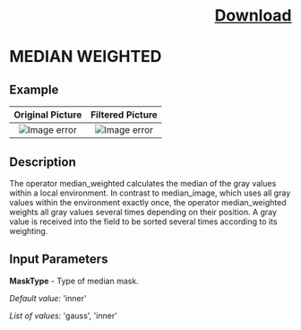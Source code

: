 # <p align="right"><a class="github-button" aria-label="Download ntkme/github-buttons on GitHub" href="https://github.com/Balluff-BVS/TestScripts/raw/master/Filters/Smoothing/Median/median_filters.zip" data-icon="octicon-cloud-download">Download</a></p>


MEDIAN WEIGHTED
==========

## Example

Original Picture             | Filtered Picture
:-------------------------:|:-------------------------:
![Image error](https://github.com/Balluff-BVS/TestScripts/blob/master/Filters/Smoothing/Median/MedianWeighted/original.png?raw=true)  |  ![Image error](https://github.com/Balluff-BVS/TestScripts/blob/master/Filters/Smoothing/Median/MedianWeighted/median_weighted.png?raw=true)

Description
----------

The operator median_weighted calculates the median of the gray values within a local environment. In contrast to median_image, which uses all gray values within the environment exactly once, the operator median_weighted weights all gray values several times depending on their position. A gray value is received into the field to be sorted several times according to its weighting.

Input Parameters
----------

**MaskType** - Type of median mask.

*Default value:* 'inner'

*List of values:* 'gauss', 'inner'
